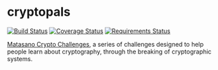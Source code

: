 cryptopals
==========

[![Build Status](https://travis-ci.org/tomviner/cryptopals.svg?branch=master)](https://travis-ci.org/tomviner/cryptopals)
[![Coverage Status](https://coveralls.io/repos/tomviner/cryptopals/badge.png)](https://coveralls.io/r/tomviner/cryptopals)
[![Requirements Status](https://requires.io/github/tomviner/cryptopals/requirements.svg?branch=master)](https://requires.io/github/tomviner/cryptopals/requirements/?branch=master)

[Matasano Crypto Challenges](http://cryptopals.com/), a series of challenges designed to help people learn about cryptography, through the breaking of cryptographic systems.
